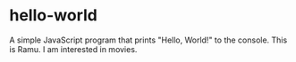 # hello-world
A simple JavaScript program that prints "Hello, World!" to the console.
This is Ramu. I am interested in movies.
